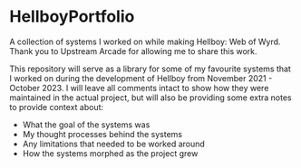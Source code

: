 # HellboyPortfolio
A collection of systems I worked on while making Hellboy: Web of Wyrd. Thank you to Upstream Arcade for allowing me to share this work.

This repository will serve as a library for some of my favourite systems that I worked on during the development of Hellboy from November 2021 - October 2023. I will leave all comments intact to show how they were maintained in the actual project, but will also be providing some extra notes to provide context about:

  - What the goal of the systems was
  - My thought processes behind the systems
  - Any limitations that needed to be worked around
  - How the systems morphed as the project grew
